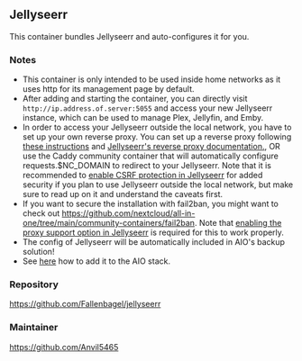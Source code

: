 ## Jellyseerr
This container bundles Jellyseerr and auto-configures it for you.

### Notes
- This container is only intended to be used inside home networks as it uses http for its management page by default.
- After adding and starting the container, you can directly visit `http://ip.address.of.server:5055` and access your new Jellyseerr instance, which can be used to manage Plex, Jellyfin, and Emby.
- In order to access your Jellyseerr outside the local network, you have to set up your own reverse proxy. You can set up a reverse proxy following [these instructions](https://github.com/nextcloud/all-in-one/blob/main/reverse-proxy.md) and [Jellyseerr's reverse proxy documentation.](https://docs.jellyseerr.dev/extending-jellyseerr/reverse-proxy), OR use the Caddy community container that will automatically configure requests.$NC_DOMAIN to redirect to your Jellyseerr. Note that it is recommended to [enable CSRF protection in Jellyseerr](https://docs.jellyseerr.dev/using-jellyseerr/settings/general#enable-csrf-protection) for added security if you plan to use Jellyseerr outside the local network, but make sure to read up on it and understand the caveats first.
- If you want to secure the installation with fail2ban, you might want to check out https://github.com/nextcloud/all-in-one/tree/main/community-containers/fail2ban. Note that [enabling the proxy support option in Jellyseerr](https://docs.jellyseerr.dev/using-jellyseerr/settings/general#enable-proxy-support) is required for this to work properly.
- The config of Jellyseerr will be automatically included in AIO's backup solution!
- See [here](https://github.com/nextcloud/all-in-one/tree/main/community-containers#community-containers) how to add it to the AIO stack.

### Repository
https://github.com/Fallenbagel/jellyseerr

### Maintainer
https://github.com/Anvil5465
